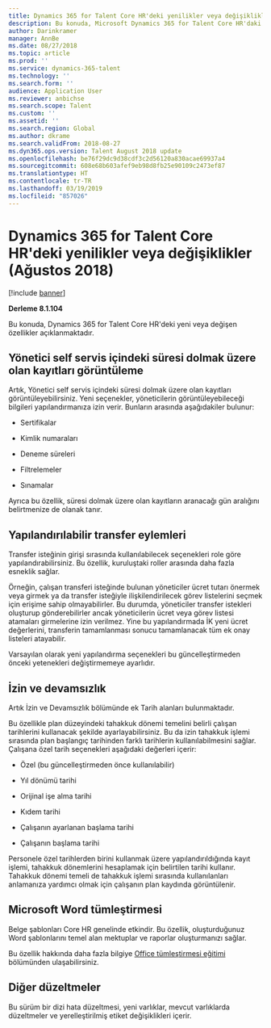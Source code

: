 ```yaml
---
title: Dynamics 365 for Talent Core HR'deki yenilikler veya değişiklikler (Ağustos 2018)
description: Bu konuda, Microsoft Dynamics 365 for Talent Core HR'daki yeni veya değişen özellikler açıklanmaktadır.
author: Darinkramer
manager: AnnBe
ms.date: 08/27/2018
ms.topic: article
ms.prod: ''
ms.service: dynamics-365-talent
ms.technology: ''
ms.search.form: ''
audience: Application User
ms.reviewer: anbichse
ms.search.scope: Talent
ms.custom: ''
ms.assetid: ''
ms.search.region: Global
ms.author: dkrame
ms.search.validFrom: 2018-08-27
ms.dyn365.ops.version: Talent August 2018 update
ms.openlocfilehash: be76f29dc9d38cdf3c2d56120a830acae69937a4
ms.sourcegitcommit: 608e68b603afef9eb98d8fb25e90109c2473ef87
ms.translationtype: HT
ms.contentlocale: tr-TR
ms.lasthandoff: 03/19/2019
ms.locfileid: "857026"
---
```

# <a name="whats-new-or-changed-in-dynamics-365-for-talent-core-hr-august-2018"></a>Dynamics 365 for Talent Core HR'deki yenilikler veya değişiklikler (Ağustos 2018)

[!include [banner](includes/banner.md)]

**Derleme 8.1.104**

Bu konuda, Dynamics 365 for Talent Core HR'deki yeni veya değişen özellikler açıklanmaktadır.

## <a name="view-expiring-records-in-manager-self-service"></a>Yönetici self servis içindeki süresi dolmak üzere olan kayıtları görüntüleme

Artık, Yönetici self servis içindeki süresi dolmak üzere olan kayıtları görüntüleyebilirsiniz. Yeni seçenekler, yöneticilerin görüntüleyebileceği bilgileri yapılandırmanıza izin verir. Bunların arasında aşağıdakiler bulunur:

-   Sertifikalar

-   Kimlik numaraları

-   Deneme süreleri

-   Filtrelemeler

-   Sınamalar

Ayrıca bu özellik, süresi dolmak üzere olan kayıtların aranacağı gün aralığını belirtmenize de olanak tanır.

## <a name="configurable-transfer-actions"></a>Yapılandırılabilir transfer eylemleri

Transfer isteğinin girişi sırasında kullanılabilecek seçenekleri role göre yapılandırabilirsiniz. Bu özellik, kuruluştaki roller arasında daha fazla esneklik sağlar.

Örneğin, çalışan transferi isteğinde bulunan yöneticiler ücret tutarı önermek veya girmek ya da transfer isteğiyle ilişkilendirilecek görev listelerini seçmek için erişime sahip olmayabilirler. Bu durumda, yöneticiler transfer istekleri oluşturup gönderebilirler ancak yöneticilerin ücret veya görev listesi atamaları girmelerine izin verilmez. Yine bu yapılandırmada İK yeni ücret değerlerini, transferin tamamlanması sonucu tamamlanacak tüm ek onay listeleri atayabilir.

Varsayılan olarak yeni yapılandırma seçenekleri bu güncelleştirmeden önceki yetenekleri değiştirmemeye ayarlıdır.

## <a name="leave-and-absence"></a>İzin ve devamsızlık

Artık İzin ve Devamsızlık bölümünde ek Tarih alanları bulunmaktadır.

Bu özellikle plan düzeyindeki tahakkuk dönemi temelini belirli çalışan tarihlerini kullanacak şekilde ayarlayabilirsiniz. Bu da izin tahakkuk işlemi sırasında plan başlangıç tarihinden farklı tarihlerin kullanılabilmesini sağlar. Çalışana özel tarih seçenekleri aşağıdaki değerleri içerir:

-   Özel (bu güncelleştirmeden önce kullanılabilir)

-   Yıl dönümü tarihi

-   Orijinal işe alma tarihi

-   Kıdem tarihi

-   Çalışanın ayarlanan başlama tarihi

-   Çalışanın başlama tarihi

Personele özel tarihlerden birini kullanmak üzere yapılandırıldığında kayıt işlemi, tahakkuk dönemlerini hesaplamak için belirtilen tarihi kullanır. Tahakkuk dönemi temeli de tahakkuk işlemi sırasında kullanılanları anlamanıza yardımcı olmak için çalışanın plan kaydında görüntülenir.

## <a name="microsoft-word-integration"></a>Microsoft Word tümleştirmesi

Belge şablonları Core HR genelinde etkindir. Bu özellik, oluşturduğunuz Word şablonlarını temel alan mektuplar ve raporlar oluşturmanızı sağlar.

Bu özellik hakkında daha fazla bilgiye [Office tümleştirmesi eğitimi](https://docs.microsoft.com/en-us/dynamics365/unified-operations/dev-itpro/office-integration/office-integration-tutorial?toc=/dynamics365/unified-operations/talent/toc.json) bölümünden ulaşabilirsiniz.


## <a name="other-fixes"></a>Diğer düzeltmeler

Bu sürüm bir dizi hata düzeltmesi, yeni varlıklar, mevcut varlıklarda düzeltmeler ve yerelleştirilmiş etiket değişiklikleri içerir.
